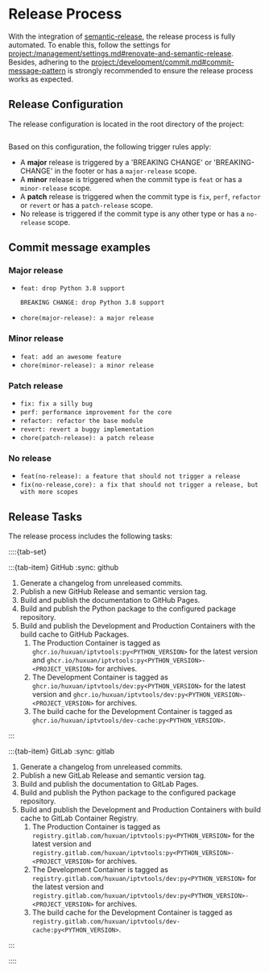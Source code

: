 # Release Process

With the integration of [semantic-release](https://github.com/semantic-release/semantic-release), the release process is fully automated. To enable this, follow the settings for <project:/management/settings.md#renovate-and-semantic-release>. Besides, adhering to the <project:/development/commit.md#commit-message-pattern> is strongly recommended to ensure the release process works as expected.

## Release Configuration

The release configuration is located in the root directory of the project:

```{literalinclude} ../../.releaserc.json
```

Based on this configuration, the following trigger rules apply:

* A **major** release is triggered by a 'BREAKING CHANGE' or 'BREAKING-CHANGE' in the footer or has a `major-release` scope.
* A **minor** release is triggered when the commit type is `feat` or has a `minor-release` scope.
* A **patch** release is triggered when the commit type is `fix`, `perf`, `refactor` or `revert` or has a `patch-release` scope.
* No release is triggered if the commit type is any other type or has a `no-release` scope.

## Commit message examples

### Major release

* ```text
  feat: drop Python 3.8 support

  BREAKING CHANGE: drop Python 3.8 support
  ```
* `chore(major-release): a major release`

### Minor release

* `feat: add an awesome feature`
* `chore(minor-release): a minor release`

### Patch release

* `fix: fix a silly bug`
* `perf: performance improvement for the core`
* `refactor: refactor the base module`
* `revert: revert a buggy implementation`
* `chore(patch-release): a patch release`

### No release

* `feat(no-release): a feature that should not trigger a release`
* `fix(no-release,core): a fix that should not trigger a release, but with more scopes`

## Release Tasks

The release process includes the following tasks:

::::{tab-set}

:::{tab-item} GitHub
:sync: github

1. Generate a changelog from unreleased commits.
1. Publish a new GitHub Release and semantic version tag.
1. Build and publish the documentation to GitHub Pages.
1. Build and publish the Python package to the configured package repository.
1. Build and publish the Development and Production Containers with the build cache to GitHub Packages.
    1. The Production Container is tagged as `ghcr.io/huxuan/iptvtools:py<PYTHON_VERSION>` for the latest version and `ghcr.io/huxuan/iptvtools:py<PYTHON_VERSION>-<PROJECT_VERSION>` for archives.
    1. The Development Container is tagged as `ghcr.io/huxuan/iptvtools/dev:py<PYTHON_VERSION>` for the latest version and `ghcr.io/huxuan/iptvtools/dev:py<PYTHON_VERSION>-<PROJECT_VERSION>` for archives.
    1. The build cache for the Development Container is tagged as `ghcr.io/huxuan/iptvtools/dev-cache:py<PYTHON_VERSION>`.

:::

:::{tab-item} GitLab
:sync: gitlab

1. Generate a changelog from unreleased commits.
1. Publish a new GitLab Release and semantic version tag.
1. Build and publish the documentation to GitLab Pages.
1. Build and publish the Python package to the configured package repository.
1. Build and publish the Development and Production Containers with build cache to GitLab Container Registry.
    1. The Production Container is tagged as `registry.gitlab.com/huxuan/iptvtools:py<PYTHON_VERSION>` for the latest version and `registry.gitlab.com/huxuan/iptvtools:py<PYTHON_VERSION>-<PROJECT_VERSION>` for archives.
    1. The Development Container is tagged as `registry.gitlab.com/huxuan/iptvtools/dev:py<PYTHON_VERSION>` for the latest version and `registry.gitlab.com/huxuan/iptvtools/dev:py<PYTHON_VERSION>-<PROJECT_VERSION>` for archives.
    1. The build cache for the Development Container is tagged as `registry.gitlab.com/huxuan/iptvtools/dev-cache:py<PYTHON_VERSION>`.

:::

::::
